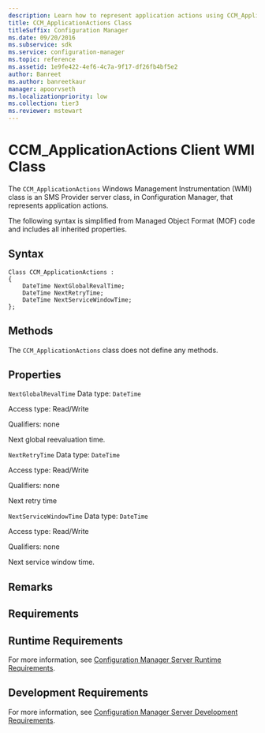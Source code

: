 ```yaml
---
description: Learn how to represent application actions using CCM_ApplicationActions class in Configuration Manager.
title: CCM_ApplicationActions Class
titleSuffix: Configuration Manager
ms.date: 09/20/2016
ms.subservice: sdk
ms.service: configuration-manager
ms.topic: reference
ms.assetid: 1e9fe422-4ef6-4c7a-9f17-df26fb4bf5e2
author: Banreet
ms.author: banreetkaur
manager: apoorvseth
ms.localizationpriority: low
ms.collection: tier3
ms.reviewer: mstewart
---
```

# CCM_ApplicationActions Client WMI Class
The `CCM_ApplicationActions` Windows Management Instrumentation (WMI) class is an SMS Provider server class, in Configuration Manager, that represents application actions.

 The following syntax is simplified from Managed Object Format (MOF) code and includes all inherited properties.

## Syntax

```
Class CCM_ApplicationActions :
{
    DateTime NextGlobalRevalTime;
    DateTime NextRetryTime;
    DateTime NextServiceWindowTime;
};
```

## Methods
 The `CCM_ApplicationActions` class does not define any methods.

## Properties
 `NextGlobalRevalTime`
 Data type: `DateTime`

 Access type: Read/Write

 Qualifiers: none

 Next global reevaluation time.

 `NextRetryTime`
 Data type: `DateTime`

 Access type: Read/Write

 Qualifiers: none

 Next retry time

 `NextServiceWindowTime`
 Data type: `DateTime`

 Access type: Read/Write

 Qualifiers: none

 Next service window time.

## Remarks

## Requirements

## Runtime Requirements
 For more information, see [Configuration Manager Server Runtime Requirements](../../../../../develop/core/reqs/server-runtime-requirements.md).

## Development Requirements
 For more information, see [Configuration Manager Server Development Requirements](../../../../../develop/core/reqs/server-development-requirements.md).
